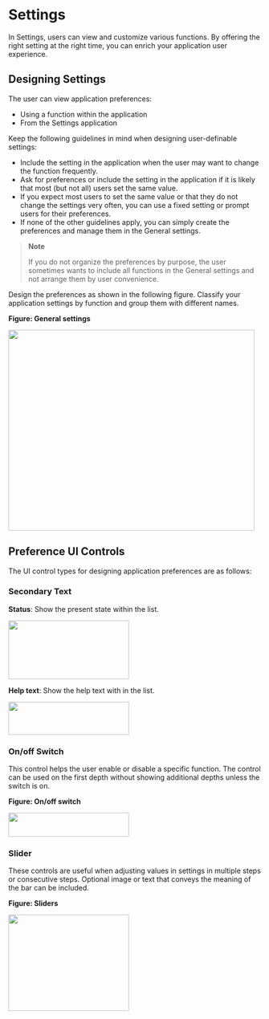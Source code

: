 # Settings

In Settings, users can view and customize various functions. By offering the right setting at the right time, you can enrich your application user experience.

## Designing Settings

The user can view application preferences:

-   Using a function within the application
-   From the Settings application

Keep the following guidelines in mind when designing user-definable settings:

-   Include the setting in the application when the user may want to change the function frequently.
-   Ask for preferences or include the setting in the application if it is likely that most (but not all) users set the same value.
-   If you expect most users to set the same value or that they do not change the settings very often, you can use a fixed setting or prompt users for their preferences.
-   If none of the other guidelines apply, you can simply create the preferences and manage them in the General settings.

> **Note**
>
> If you do not organize the preferences by purpose, the user sometimes wants to include all functions in the General settings and not arrange them by user convenience.

Design the preferences as shown in the following figure. Classify your application settings by function and group them with different names.

**Figure: General settings**

<img alt="" height="400" src="media/general_settings.png" width="490" />

## Preference UI Controls

The UI control types for designing application preferences are as follows:

### Secondary Text

**Status**: Show the present state within the list.

<img alt="" height="117" src="media/status.png" width="240" />

**Help text**: Show the help text with in the list.

<img alt="" height="66" src="media/settings_05.png" width="240" />

### On/off Switch

This control helps the user enable or disable a specific function. The control can be used on the first depth without showing additional depths unless the switch is on.

**Figure: On/off switch**

<img alt="" height="48" src="media/settings_06.png" width="240" />

### Slider

These controls are useful when adjusting values in settings in multiple steps or consecutive steps. Optional image or text that conveys the meaning of the bar can be included.

**Figure: Sliders**

<img alt="" height="192" src="media/tizen-lite-ux-design-guide_settings_v1.1_140822_core_01.png" width="240" />
